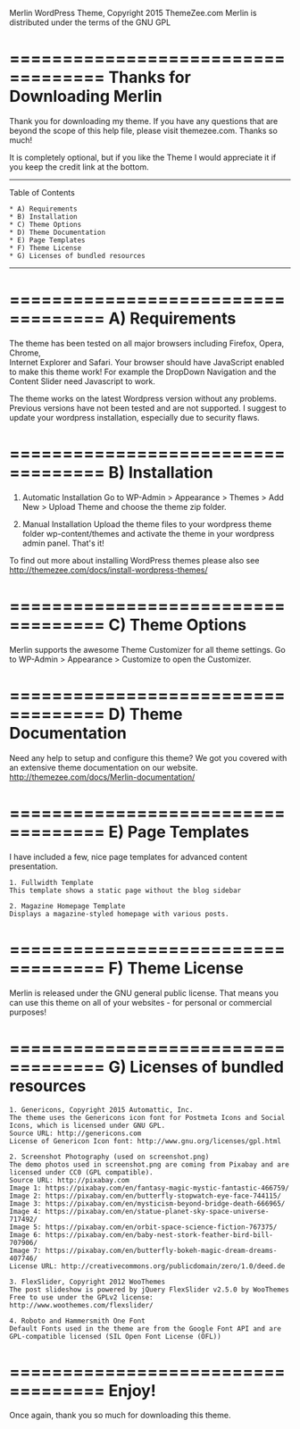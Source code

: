 Merlin WordPress Theme, Copyright 2015 ThemeZee.com
Merlin is distributed under the terms of the GNU GPL

===================================
Thanks for Downloading Merlin
===================================

Thank you for downloading my theme. 
If you have any questions that are beyond the scope of this help file, 
please visit themezee.com. Thanks so much!

It is completely optional, but if you like the Theme I would appreciate it if 
you keep the credit link at the bottom.

-----------------------------------
Table of Contents

    * A) Requirements
    * B) Installation
    * C) Theme Options
    * D) Theme Documentation
    * E) Page Templates
    * F) Theme License
	* G) Licenses of bundled resources
-----------------------------------

===================================
A) Requirements
===================================

The theme has been tested on all major browsers including Firefox, Opera, Chrome,  
Internet Explorer and Safari. Your browser should have JavaScript enabled to make this theme work!
For example the DropDown Navigation and the Content Slider need Javascript to work.

The theme works on the latest Wordpress version without any problems. Previous versions have not been tested
and are not supported. I suggest to update your wordpress installation, especially due to security flaws.

===================================
B) Installation
===================================

   1. Automatic Installation
      Go to WP-Admin > Appearance > Themes > Add New > Upload Theme and choose the theme zip folder.

   2. Manual Installation
      Upload the theme files to your wordpress theme folder wp-content/themes and activate the theme in
      your wordpress admin panel. That's it!

To find out more about installing WordPress themes please also see http://themezee.com/docs/install-wordpress-themes/

===================================
C) Theme Options
===================================

Merlin supports the awesome Theme Customizer for all theme settings. 
Go to WP-Admin > Appearance > Customize to open the Customizer.

===================================
D) Theme Documentation
===================================

Need any help to setup and configure this theme? We got you covered with an extensive theme documentation on our website.
http://themezee.com/docs/Merlin-documentation/

===================================
E) Page Templates
===================================

I have included a few, nice page templates for advanced content presentation.

	1. Fullwidth Template 
	This template shows a static page without the blog sidebar
	
	2. Magazine Homepage Template
	Displays a magazine-styled homepage with various posts.

===================================
F) Theme License
===================================

Merlin is released under the GNU general public license. 
That means you can use this theme on all of your websites - for personal or commercial purposes!

===================================
G) Licenses of bundled resources
===================================

	1. Genericons, Copyright 2015 Automattic, Inc.
	The theme uses the Genericons icon font for Postmeta Icons and Social Icons, which is licensed under GNU GPL.
	Source URL: http://genericons.com
	License of Genericon Icon font: http://www.gnu.org/licenses/gpl.html

	2. Screenshot Photography (used on screenshot.png)
	The demo photos used in screenshot.png are coming from Pixabay and are licensed under CC0 (GPL compatible).
	Source URL: http://pixabay.com
	Image 1: https://pixabay.com/en/fantasy-magic-mystic-fantastic-466759/
	Image 2: https://pixabay.com/en/butterfly-stopwatch-eye-face-744115/
	Image 3: https://pixabay.com/en/mysticism-beyond-bridge-death-666965/
	Image 4: https://pixabay.com/en/statue-planet-sky-space-universe-717492/
	Image 5: https://pixabay.com/en/orbit-space-science-fiction-767375/
	Image 6: https://pixabay.com/en/baby-nest-stork-feather-bird-bill-707906/
	Image 7: https://pixabay.com/en/butterfly-bokeh-magic-dream-dreams-407746/
	License URL: http://creativecommons.org/publicdomain/zero/1.0/deed.de

	3. FlexSlider, Copyright 2012 WooThemes
	The post slideshow is powered by jQuery FlexSlider v2.5.0 by WooThemes
	Free to use under the GPLv2 license: http://www.woothemes.com/flexslider/

	4. Roboto and Hammersmith One Font
	Default Fonts used in the theme are from the Google Font API and are GPL-compatible licensed (SIL Open Font License (OFL))

===================================
Enjoy!
===================================

Once again, thank you so much for downloading this theme. 